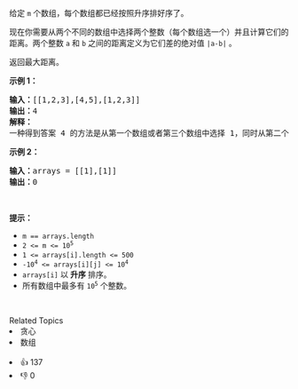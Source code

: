 <p>给定&nbsp;<code>m</code>&nbsp;个数组，每个数组都已经按照升序排好序了。</p>

<p>现在你需要从两个不同的数组中选择两个整数（每个数组选一个）并且计算它们的距离。两个整数&nbsp;<code>a</code>&nbsp;和&nbsp;<code>b</code>&nbsp;之间的距离定义为它们差的绝对值&nbsp;<code>|a-b|</code>&nbsp;。</p>

<p>返回最大距离。</p>

<p><strong>示例 1：</strong></p>

<pre>
<strong>输入：</strong>[[1,2,3],[4,5],[1,2,3]]
<strong>输出：</strong>4
<strong>解释：</strong>
一种得到答案 4 的方法是从第一个数组或者第三个数组中选择 1，同时从第二个数组中选择 5 。
</pre>

<p><strong class="example">示例 2：</strong></p>

<pre>
<strong>输入：</strong>arrays = [[1],[1]]
<b>输出：</b>0
</pre>

<p>&nbsp;</p>

<p><strong>提示：</strong></p>

<ul> 
 <li><code>m == arrays.length</code></li> 
 <li><code>2 &lt;= m &lt;= 10<sup>5</sup></code></li> 
 <li><code>1 &lt;= arrays[i].length &lt;= 500</code></li> 
 <li><code>-10<sup>4</sup> &lt;= arrays[i][j] &lt;= 10<sup>4</sup></code></li> 
 <li><code>arrays[i]</code>&nbsp;以&nbsp;<strong>升序</strong>&nbsp;排序。</li> 
 <li>所有数组中最多有&nbsp;<code>10<sup>5</sup></code> 个整数。</li> 
</ul>

<p>&nbsp;</p>

<div><div>Related Topics</div><div><li>贪心</li><li>数组</li></div></div><br><div><li>👍 137</li><li>👎 0</li></div>
